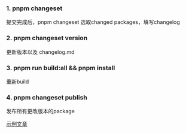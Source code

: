 ### 1. pnpm changeset
提交完成后，pnpm changeset 选取changed packages，填写changelog

### 2. pnpm changeset version
更新版本以及 changelog.md

### 3. pnpm run build:all && pnpm install
重新build

### 4. pnpm changeset publish
发布所有更改版本的package 

[示例文章](https://juejin.cn/post/7181409989670961207)